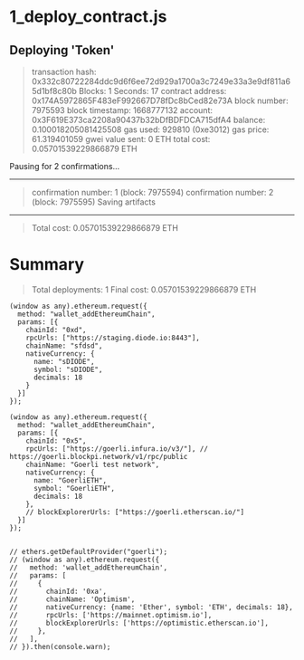 1_deploy_contract.js
====================

   Deploying 'Token'
   -----------------
> transaction hash:    0x332c80722284ddc9d6f6ee72d929a1700a3c7249e33a3e9df811a65d1bf8c80b
> Blocks: 1            Seconds: 17
> contract address:    0x174A5972865F483eF992667D78fDc8bCed82e73A
> block number:        7975593
> block timestamp:     1668777132
> account:             0x3F619E373ca2208a90437b32bDfBDFDCA715dfA4
> balance:             0.100018205081425508
> gas used:            929810 (0xe3012)
> gas price:           61.319401059 gwei
> value sent:          0 ETH
> total cost:          0.05701539229866879 ETH

   Pausing for 2 confirmations...

   -------------------------------
> confirmation number: 1 (block: 7975594)
> confirmation number: 2 (block: 7975595)
> Saving artifacts
   -------------------------------------
> Total cost:     0.05701539229866879 ETH

Summary
=======
> Total deployments:   1
> Final cost:          0.05701539229866879 ETH






    (window as any).ethereum.request({
      method: "wallet_addEthereumChain",
      params: [{
        chainId: "0xd",
        rpcUrls: ["https://staging.diode.io:8443"],
        chainName: "sfdsd",
        nativeCurrency: {
          name: "sDIODE",
          symbol: "sDIODE",
          decimals: 18
        }
      }]
    });
    
    (window as any).ethereum.request({
      method: "wallet_addEthereumChain",
      params: [{
        chainId: "0x5",
        rpcUrls: ["https://goerli.infura.io/v3/"], // https://goerli.blockpi.network/v1/rpc/public
        chainName: "Goerli test network",
        nativeCurrency: {
          name: "GoerliETH",
          symbol: "GoerliETH",
          decimals: 18
        },
        // blockExplorerUrls: ["https://goerli.etherscan.io/"]
      }]
    });

    
    // ethers.getDefaultProvider("goerli");
    // (window as any).ethereum.request({
    //   method: 'wallet_addEthereumChain',
    //   params: [
    //     {
    //       chainId: '0xa',
    //       chainName: 'Optimism',
    //       nativeCurrency: {name: 'Ether', symbol: 'ETH', decimals: 18},
    //       rpcUrls: ['https://mainnet.optimism.io'],
    //       blockExplorerUrls: ['https://optimistic.etherscan.io'],
    //     },
    //   ],
    // }).then(console.warn);